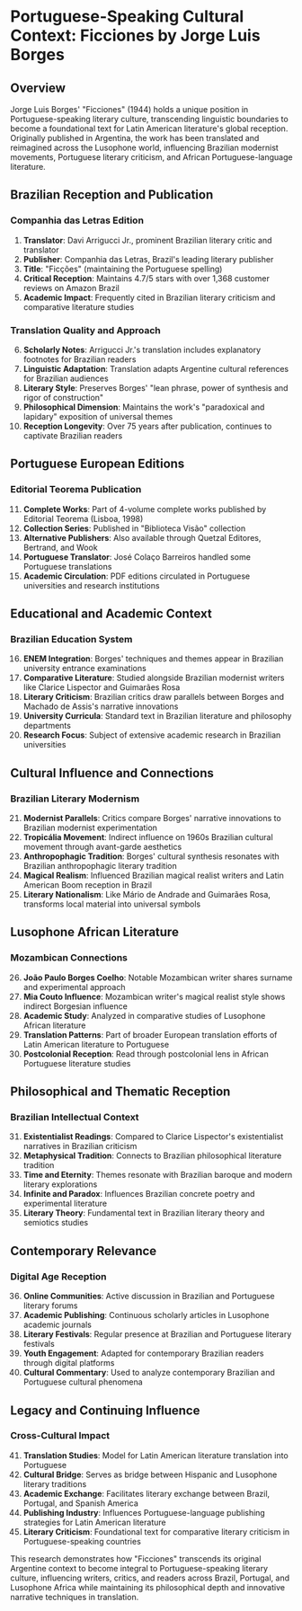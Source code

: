 # Portuguese-Speaking Cultural Context: Ficciones by Jorge Luis Borges

## Overview
Jorge Luis Borges' "Ficciones" (1944) holds a unique position in Portuguese-speaking literary culture, transcending linguistic boundaries to become a foundational text for Latin American literature's global reception. Originally published in Argentina, the work has been translated and reimagined across the Lusophone world, influencing Brazilian modernist movements, Portuguese literary criticism, and African Portuguese-language literature.

## Brazilian Reception and Publication

### Companhia das Letras Edition
1. **Translator**: Davi Arrigucci Jr., prominent Brazilian literary critic and translator
2. **Publisher**: Companhia das Letras, Brazil's leading literary publisher
3. **Title**: "Ficções" (maintaining the Portuguese spelling)
4. **Critical Reception**: Maintains 4.7/5 stars with over 1,368 customer reviews on Amazon Brazil
5. **Academic Impact**: Frequently cited in Brazilian literary criticism and comparative literature studies

### Translation Quality and Approach
6. **Scholarly Notes**: Arrigucci Jr.'s translation includes explanatory footnotes for Brazilian readers
7. **Linguistic Adaptation**: Translation adapts Argentine cultural references for Brazilian audiences
8. **Literary Style**: Preserves Borges' "lean phrase, power of synthesis and rigor of construction"
9. **Philosophical Dimension**: Maintains the work's "paradoxical and lapidary" exposition of universal themes
10. **Reception Longevity**: Over 75 years after publication, continues to captivate Brazilian readers

## Portuguese European Editions

### Editorial Teorema Publication
11. **Complete Works**: Part of 4-volume complete works published by Editorial Teorema (Lisboa, 1998)
12. **Collection Series**: Published in "Biblioteca Visão" collection
13. **Alternative Publishers**: Also available through Quetzal Editores, Bertrand, and Wook
14. **Portuguese Translator**: José Colaço Barreiros handled some Portuguese translations
15. **Academic Circulation**: PDF editions circulated in Portuguese universities and research institutions

## Educational and Academic Context

### Brazilian Education System
16. **ENEM Integration**: Borges' techniques and themes appear in Brazilian university entrance examinations
17. **Comparative Literature**: Studied alongside Brazilian modernist writers like Clarice Lispector and Guimarães Rosa
18. **Literary Criticism**: Brazilian critics draw parallels between Borges and Machado de Assis's narrative innovations
19. **University Curricula**: Standard text in Brazilian literature and philosophy departments
20. **Research Focus**: Subject of extensive academic research in Brazilian universities

## Cultural Influence and Connections

### Brazilian Literary Modernism
21. **Modernist Parallels**: Critics compare Borges' narrative innovations to Brazilian modernist experimentation
22. **Tropicália Movement**: Indirect influence on 1960s Brazilian cultural movement through avant-garde aesthetics
23. **Anthropophagic Tradition**: Borges' cultural synthesis resonates with Brazilian anthropophagic literary tradition
24. **Magical Realism**: Influenced Brazilian magical realist writers and Latin American Boom reception in Brazil
25. **Literary Nationalism**: Like Mário de Andrade and Guimarães Rosa, transforms local material into universal symbols

## Lusophone African Literature

### Mozambican Connections
26. **João Paulo Borges Coelho**: Notable Mozambican writer shares surname and experimental approach
27. **Mia Couto Influence**: Mozambican writer's magical realist style shows indirect Borgesian influence
28. **Academic Study**: Analyzed in comparative studies of Lusophone African literature
29. **Translation Patterns**: Part of broader European translation efforts of Latin American literature to Portuguese
30. **Postcolonial Reception**: Read through postcolonial lens in African Portuguese literature studies

## Philosophical and Thematic Reception

### Brazilian Intellectual Context
31. **Existentialist Readings**: Compared to Clarice Lispector's existentialist narratives in Brazilian criticism
32. **Metaphysical Tradition**: Connects to Brazilian philosophical literature tradition
33. **Time and Eternity**: Themes resonate with Brazilian baroque and modern literary explorations
34. **Infinite and Paradox**: Influences Brazilian concrete poetry and experimental literature
35. **Literary Theory**: Fundamental text in Brazilian literary theory and semiotics studies

## Contemporary Relevance

### Digital Age Reception
36. **Online Communities**: Active discussion in Brazilian and Portuguese literary forums
37. **Academic Publishing**: Continuous scholarly articles in Lusophone academic journals
38. **Literary Festivals**: Regular presence at Brazilian and Portuguese literary festivals
39. **Youth Engagement**: Adapted for contemporary Brazilian readers through digital platforms
40. **Cultural Commentary**: Used to analyze contemporary Brazilian and Portuguese cultural phenomena

## Legacy and Continuing Influence

### Cross-Cultural Impact
41. **Translation Studies**: Model for Latin American literature translation into Portuguese
42. **Cultural Bridge**: Serves as bridge between Hispanic and Lusophone literary traditions
43. **Academic Exchange**: Facilitates literary exchange between Brazil, Portugal, and Spanish America
44. **Publishing Industry**: Influences Portuguese-language publishing strategies for Latin American literature
45. **Literary Criticism**: Foundational text for comparative literary criticism in Portuguese-speaking countries

This research demonstrates how "Ficciones" transcends its original Argentine context to become integral to Portuguese-speaking literary culture, influencing writers, critics, and readers across Brazil, Portugal, and Lusophone Africa while maintaining its philosophical depth and innovative narrative techniques in translation.